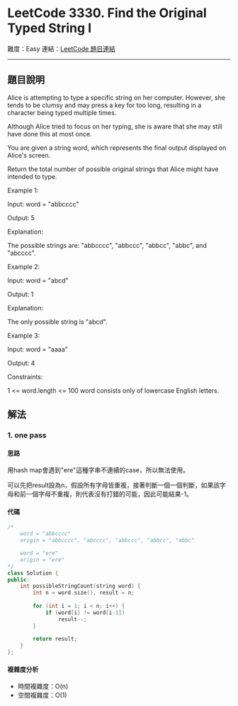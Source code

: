 # LeetCode 3330. Find the Original Typed String I

難度：Easy
連結：[LeetCode 題目連結](https://leetcode.com/problems/find-the-original-typed-string-i/description/)

---

## 題目說明
    
Alice is attempting to type a specific string on her computer. However, she tends to be clumsy and may press a key for too long, resulting in a character being typed multiple times.

Although Alice tried to focus on her typing, she is aware that she may still have done this at most once.

You are given a string word, which represents the final output displayed on Alice's screen.

Return the total number of possible original strings that Alice might have intended to type.

 

Example 1:

Input: word = "abbcccc"

Output: 5

Explanation:

The possible strings are: "abbcccc", "abbccc", "abbcc", "abbc", and "abcccc".

Example 2:

Input: word = "abcd"

Output: 1

Explanation:

The only possible string is "abcd".

Example 3:

Input: word = "aaaa"

Output: 4

 

Constraints:

1 <= word.length <= 100
word consists only of lowercase English letters.

## 解法
### 1. one pass
#### 思路

用hash map會遇到"ere"這種字串不連續的case，所以無法使用。

可以先把result設為n，假設所有字母皆重複，接著判斷一個一個判斷，如果該字母和前一個字母不重複，則代表沒有打錯的可能，因此可能結果-1。

#### 代碼
```c++
/*
    word = "abbcccc"
    origin = "abbcccc", "abcccc", "abbccc", "abbcc", "abbc"

    word = "ere"
    origin = "ere"
*/
class Solution {
public:
    int possibleStringCount(string word) {
        int n = word.size(), result = n;
        
        for (int i = 1; i < n; i++) {
            if (word[i] != word[i-1])
                result--;
        }
        
        return result;
    }
};
```

#### 複雜度分析

- 時間複雜度：O(n)
- 空間複雜度：O(1)
